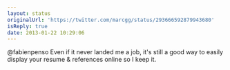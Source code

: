 ```yaml
---
layout: status
originalUrl: 'https://twitter.com/marcgg/status/293666592879943680'
isReply: true
date: 2013-01-22 10:29:06
---
```


@fabienpenso Even if it never landed me a job, it's still a good way to easily display your resume &amp; references online so I keep it.
